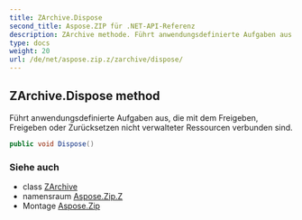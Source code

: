 ```yaml
---
title: ZArchive.Dispose
second_title: Aspose.ZIP für .NET-API-Referenz
description: ZArchive methode. Führt anwendungsdefinierte Aufgaben aus die mit dem Freigeben Freigeben oder Zurücksetzen nicht verwalteter Ressourcen verbunden sind.
type: docs
weight: 20
url: /de/net/aspose.zip.z/zarchive/dispose/
---
```

## ZArchive.Dispose method

Führt anwendungsdefinierte Aufgaben aus, die mit dem Freigeben, Freigeben oder Zurücksetzen nicht verwalteter Ressourcen verbunden sind.

```csharp
public void Dispose()
```

### Siehe auch

* class [ZArchive](../)
* namensraum [Aspose.Zip.Z](../../zarchive/)
* Montage [Aspose.Zip](../../../)


